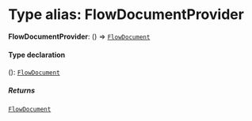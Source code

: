 # Type alias: FlowDocumentProvider

**FlowDocumentProvider**: () => [`FlowDocument`](/en/auto-docs/document/classes/FlowDocument.md)

#### Type declaration

(): [`FlowDocument`](/en/auto-docs/document/classes/FlowDocument.md)

##### Returns

[`FlowDocument`](/en/auto-docs/document/classes/FlowDocument.md)
